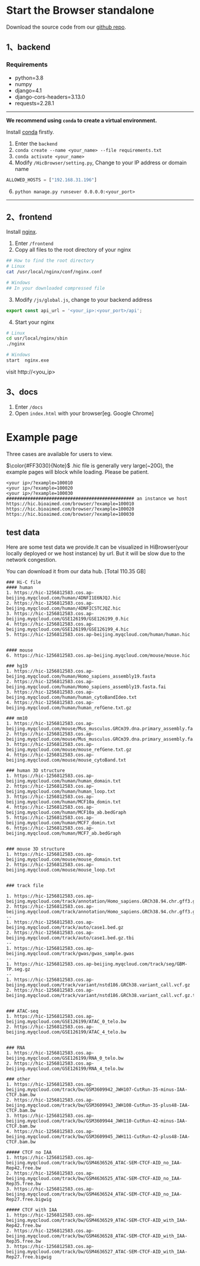 # Start the Browser standalone

Download the source code from our [github repo](https://github.com/NKUlpj/HiBrowser).

## 1、backend

### Requirements

* python=3.8
* numpy
* django=4.1
* django-cors-headers=3.13.0
* requests=2.28.1

---
<b>We recommend using `conda` to create a virtual environment.</b>

Install [conda](https://docs.conda.io/en/latest/miniconda.html) firstly. 

1. Enter the `backend`
2. `conda create --name <your_name> --file requirements.txt`
3. `conda activate <your_name>`
4. Modify `/HicBrowser/setting.py`, Change to your IP address or domain name
```python
ALLOWED_HOSTS = ["192.168.31.196"]
```
6. `python manage.py runsever 0.0.0.0:<your_port>`
---

## 2、frontend
Install [nginx](http://nginx.org/en/download.html).

1. Enter `/frontend`
2. Copy all files to the root directory of your nginx

```sh
## How to find the root directory
# Linux
cat /usr/local/nginx/conf/nginx.conf

# Windows
## In your downloaded compressed file
```

3. Modify `/js/global.js`, change to your backend address
```js
export const api_url = '<your_ip>:<your_port>/api';
```
4. Start your nginx
```sh
# Linux
cd usr/local/nginx/sbin
./nginx

# Windows 
start  nginx.exe
```

visit http://<you_ip>

## 3、docs

1. Enter `/docs`
2. Open `index.html` with your browser[eg. Google Chrome]


# Example page
Three cases are available for users to view. 

$\color{#FF3030}{Note}$ .hic file is generally very large(~20G), the example pages will block while loading. Please be patient.



```text
<your ip>/?example=100010
<your ip>/?example=100020
<your ip>/?example=100030
################################################ an instance we host
https://hic.bioaimed.com/browser/?example=100010
https://hic.bioaimed.com/browser/?example=100020
https://hic.bioaimed.com/browser/?example=100030
```

## test data
Here are some test data we provide.It can be visualized in HiBrowser(your locally deployed or we host instance) by url. But it will be slow due to the network congestion.

You can download it from our data hub. [Total 110.35 GB]
```text
### Hi-C file
#### human
1. https://hic-1256812583.cos.ap-beijing.myqcloud.com/human/4DNFI1E6NJQJ.hic
2. https://hic-1256812583.cos.ap-beijing.myqcloud.com/human/4DNFICSTCJQZ.hic
3. https://hic-1256812583.cos.ap-beijing.myqcloud.com/GSE126199/GSE126199_0.hic
4. https://hic-1256812583.cos.ap-beijing.myqcloud.com/GSE126199/GSE126199_4.hic
5. https://hic-1256812583.cos.ap-beijing.myqcloud.com/human/human.hic


#### mouse
6. https://hic-1256812583.cos.ap-beijing.myqcloud.com/mouse/mouse.hic

### hg19
1. https://hic-1256812583.cos.ap-beijing.myqcloud.com/human/Homo_sapiens_assembly19.fasta
2. https://hic-1256812583.cos.ap-beijing.myqcloud.com/human/Homo_sapiens_assembly19.fasta.fai
3. https://hic-1256812583.cos.ap-beijing.myqcloud.com/human/human_cytoBandIdeo.txt
4. https://hic-1256812583.cos.ap-beijing.myqcloud.com/human/human_refGene.txt.gz

### mm10
1. https://hic-1256812583.cos.ap-beijing.myqcloud.com/mouse/Mus_musculus.GRCm39.dna.primary_assembly.fa
2. https://hic-1256812583.cos.ap-beijing.myqcloud.com/mouse/Mus_musculus.GRCm39.dna.primary_assembly.fa.fai
3. https://hic-1256812583.cos.ap-beijing.myqcloud.com/mouse/mouse_refGene.txt.gz
4. https://hic-1256812583.cos.ap-beijing.myqcloud.com/mouse/mouse_cytoBand.txt

### human 3D structure
1. https://hic-1256812583.cos.ap-beijing.myqcloud.com/human/human_domain.txt
2. https://hic-1256812583.cos.ap-beijing.myqcloud.com/human/human_loop.txt
3. https://hic-1256812583.cos.ap-beijing.myqcloud.com/human/MCF10a_domin.txt
4. https://hic-1256812583.cos.ap-beijing.myqcloud.com/human/MCF10a_ab.bedGraph
5. https://hic-1256812583.cos.ap-beijing.myqcloud.com/human/MCF7_domin.txt
6. https://hic-1256812583.cos.ap-beijing.myqcloud.com/human/MCF7_ab.bedGraph


### mouse 3D structure
1. https://hic-1256812583.cos.ap-beijing.myqcloud.com/mouse/mouse_domain.txt
2. https://hic-1256812583.cos.ap-beijing.myqcloud.com/mouse/mouse_loop.txt


### track file

1. https://hic-1256812583.cos.ap-beijing.myqcloud.com/track/annotation/Homo_sapiens.GRCh38.94.chr.gff3.gz
2. https://hic-1256812583.cos.ap-beijing.myqcloud.com/track/annotation/Homo_sapiens.GRCh38.94.chr.gff3.gz.tbi
--
1. https://hic-1256812583.cos.ap-beijing.myqcloud.com/track/auto/case1.bed.gz
2. https://hic-1256812583.cos.ap-beijing.myqcloud.com/track/auto/case1.bed.gz.tbi
--
1. https://hic-1256812583.cos.ap-beijing.myqcloud.com/track/gwas/gwas_sample.gwas
--
1. https://hic-1256812583.cos.ap-beijing.myqcloud.com/track/seg/GBM-TP.seg.gz
--
1. https://hic-1256812583.cos.ap-beijing.myqcloud.com/track/variant/nstd186.GRCh38.variant_call.vcf.gz
2. https://hic-1256812583.cos.ap-beijing.myqcloud.com/track/variant/nstd186.GRCh38.variant_call.vcf.gz.tbi


### ATAC-seq
1. https://hic-1256812583.cos.ap-beijing.myqcloud.com/GSE126199/ATAC_0_telo.bw
2. https://hic-1256812583.cos.ap-beijing.myqcloud.com/GSE126199/ATAC_4_telo.bw


### RNA
1. https://hic-1256812583.cos.ap-beijing.myqcloud.com/GSE126199/RNA_0_telo.bw
2. https://hic-1256812583.cos.ap-beijing.myqcloud.com/GSE126199/RNA_4_telo.bw

### other
1. https://hic-1256812583.cos.ap-beijing.myqcloud.com/track/bw/GSM3609942_JWH107-CutRun-35-minus-IAA-CTCF.bam.bw
2. https://hic-1256812583.cos.ap-beijing.myqcloud.com/track/bw/GSM3609943_JWH108-CutRun-35-plus48-IAA-CTCF.bam.bw
3. https://hic-1256812583.cos.ap-beijing.myqcloud.com/track/bw/GSM3609944_JWH110-CutRun-42-minus-IAA-CTCF.bam.bw
4. https://hic-1256812583.cos.ap-beijing.myqcloud.com/track/bw/GSM3609945_JWH111-CutRun-42-plus48-IAA-CTCF.bam.bw

##### CTCF no IAA
1. https://hic-1256812583.cos.ap-beijing.myqcloud.com/track/bw/GSM4636526_ATAC-SEM-CTCF-AID_no_IAA-Rep42.free.bw
2. https://hic-1256812583.cos.ap-beijing.myqcloud.com/track/bw/GSM4636525_ATAC-SEM-CTCF-AID_no_IAA-Rep35.free.bw
3. https://hic-1256812583.cos.ap-beijing.myqcloud.com/track/bw/GSM4636524_ATAC-SEM-CTCF-AID_no_IAA-Rep27.free.bigwig

##### CTCF with IAA
1. https://hic-1256812583.cos.ap-beijing.myqcloud.com/track/bw/GSM4636529_ATAC-SEM-CTCF-AID_with_IAA-Rep42.free.bw
2. https://hic-1256812583.cos.ap-beijing.myqcloud.com/track/bw/GSM4636528_ATAC-SEM-CTCF-AID_with_IAA-Rep35.free.bw
3. https://hic-1256812583.cos.ap-beijing.myqcloud.com/track/bw/GSM4636527_ATAC-SEM-CTCF-AID_with_IAA-Rep27.free.bigwig

```
